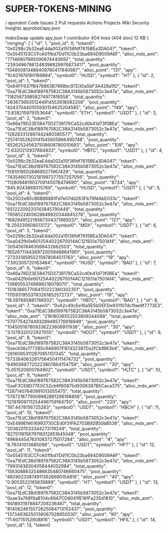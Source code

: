 # SUPER-TOKENS-MINING
/
apyrobot
Code
Issues
2
Pull requests
Actions
Projects
Wiki
Security
Insights
apyrobot/apy.json

mdexSwap update apy.json
 1 contributor
404 lines (404 sloc)  12 KB
{
  "minging": [
    {
      "id": 1,
      "pool_id": 0,
      "token0": "0x0298c2b32eaE4da002a15f36fdf7615BEa3DA047",
      "token1": "0x5545153CCFcA01fbd7Dd11C0b23ba694D9509A6F",
      "alloc_mdx_amt": "77146907685090674440692",
      "total_quantity": "23934967861248396829976873417",
      "pool_quantity": "134800813486409780417840987",
      "alloc_point": "131",
      "apy": "10.621974160189884",
      "symbol0": "HUSD",
      "symbol1": "HT"
    },
    {
      "id": 2,
      "pool_id": 1,
      "token0": "0x64FF637fB478863B7468bc97D30a5bF3A428a1fD",
      "token1": "0xa71EdC38d189767582C38A3145b5873052c3e47a",
      "alloc_mdx_amt": "118256739858274977816558",
      "total_quantity": "26367365051244914552618082208",
      "pool_quantity": "424370440105930154625204585",
      "alloc_point": "149",
      "apy": "3.838215979353644",
      "symbol0": "ETH",
      "symbol1": "USDT"
    },
    {
      "id": 3,
      "pool_id": 2,
      "token0": "0x66a79D23E58475D2738179Ca52cd0b41d73f0BEa",
      "token1": "0xa71EdC38d189767582C38A3145b5873052c3e47a",
      "alloc_mdx_amt": "128283312897442480380577",
      "total_quantity": "25741352620141545605866490748",
      "pool_quantity": "452625245637508608780010693",
      "alloc_point": "109",
      "apy": "2.6320212937684833",
      "symbol0": "HBTC",
      "symbol1": "USDT"
    },
    {
      "id": 4,
      "pool_id": 3,
      "token0": "0x0298c2b32eaE4da002a15f36fdf7615BEa3DA047",
      "token1": "0xa71EdC38d189767582C38A3145b5873052c3e47a",
      "alloc_mdx_amt": "158101950268690271967429",
      "total_quantity": "74354607302181997277557257056",
      "pool_quantity": "112809481903709145078474690",
      "alloc_point": "8734",
      "apy": "845.9243869315769",
      "symbol0": "HUSD",
      "symbol1": "USDT"
    },
    {
      "id": 5,
      "pool_id": 4,
      "token0": "0x25D2e80cB6B86881Fd7e07dd263Fb79f4AbE033c",
      "token1": "0xa71EdC38d189767582C38A3145b5873052c3e47a",
      "alloc_mdx_amt": "65122209220743845790449",
      "total_quantity": "7658522405629849920344845278",
      "pool_quantity": "168294912216567304371985037",
      "alloc_point": "127",
      "apy": "8.250230608513172",
      "symbol0": "MDX",
      "symbol1": "USDT"
    },
    {
      "id": 6,
      "pool_id": 5,
      "token0": "0x0298c2b32eaE4da002a15f36fdf7615BEa3DA047",
      "token1": "0xa042fb0e60125A4022670014AC121931e7501Af4",
      "alloc_mdx_amt": "30545618463068432662503",
      "total_quantity": "1652671144369720059488841991",
      "pool_quantity": "27333185955215978064511763",
      "alloc_point": "19",
      "apy": "7.592305720163464",
      "symbol0": "HUSD",
      "symbol1": "BAG"
    },
    {
      "id": 7,
      "pool_id": 6,
      "token0": "0x66a79D23E58475D2738179Ca52cd0b41d73f0BEa",
      "token1": "0xa042fb0e60125A4022670014AC121931e7501Af4",
      "alloc_mdx_amt": "13980553749898218078070",
      "total_quantity": "1518386577064151222360302351",
      "pool_quantity": "11159319553783261852572737",
      "alloc_point": "19",
      "apy": "18.597685881766502",
      "symbol0": "HBTC",
      "symbol1": "BAG"
    },
    {
      "id": 8,
      "pool_id": 7,
      "token0": "0xA2c49cEe16a5E5bDEFDe931107dc1fae9f7773E3",
      "token1": "0xa71EdC38d189767582C38A3145b5873052c3e47a",
      "alloc_mdx_amt": "21618036552553809244068",
      "total_quantity": "5707754274493289485776916949",
      "pool_quantity": "104505167809336223606917936",
      "alloc_point": "30",
      "apy": "3.1378320122927055",
      "symbol0": "HDOT",
      "symbol1": "USDT"
    },
    {
      "id": 9,
      "pool_id": 8,
      "token0": "0xa71EdC38d189767582C38A3145b5873052c3e47a",
      "token1": "0xecb56cf772B5c9A6907FB7d32387Da2fCbfB63b4",
      "alloc_mdx_amt": "28160953112870851151345",
      "total_quantity": "5733840632617564504111474732",
      "pool_quantity": "64900687720223807864154759",
      "alloc_point": "30",
      "apy": "5.051520600784902",
      "symbol0": "USDT",
      "symbol1": "HLTC"
    },
    {
      "id": 10,
      "pool_id": 9,
      "token0": "0xa71EdC38d189767582C38A3145b5873052c3e47a",
      "token1": "0xeF3CEBD77E0C52cb6f60875d9306397B5Caca375",
      "alloc_mdx_amt": "12871407640991013055475",
      "total_quantity": "5767218779009982891296198858",
      "pool_quantity": "12181909711254496759164750",
      "alloc_point": "220",
      "apy": "197.4478156725283",
      "symbol0": "USDT",
      "symbol1": "HBCH"
    },
    {
      "id": 11,
      "pool_id": 10,
      "token0": "0xa71EdC38d189767582C38A3145b5873052c3e47a",
      "token1": "0xE499Ef4616993730CEd0f31FA2703B92B50bB536",
      "alloc_mdx_amt": "2036201533344273119249",
      "total_quantity": "827511815679118312851645048",
      "pool_quantity": "4968445476310837275017284",
      "alloc_point": "4",
      "apy": "8.78341013685098",
      "symbol0": "USDT",
      "symbol1": "HPT"
    },
    {
      "id": 12,
      "pool_id": 11,
      "token0": "0x5545153CCFcA01fbd7Dd11C0b23ba694D9509A6F",
      "token1": "0xa71EdC38d189767582C38A3145b5873052c3e47a",
      "alloc_mdx_amt": "79931438304058444052984",
      "total_quantity": "15630888325486635480746660475",
      "pool_quantity": "482902338749113626690154816",
      "alloc_point": "40",
      "apy": "0.9053522165635889",
      "symbol0": "HT",
      "symbol1": "USDT"
    },
    {
      "id": 13,
      "pool_id": 12,
      "token0": "0xa71EdC38d189767582C38A3145b5873052c3e47a",
      "token1": "0xae3a768f9aB104c69A7CD6041fE16fFa235d1810",
      "alloc_mdx_amt": "9418931978847208236467",
      "total_quantity": "8140624615572625064713152437",
      "pool_quantity": "13734836250136067028850530",
      "alloc_point": "90",
      "apy": "71.60715152908816",
      "symbol0": "USDT",
      "symbol1": "HFIL"
    },
    {
      "id": 14,
      "pool_id": 13,
      "token0
